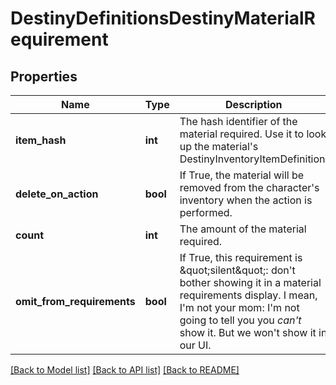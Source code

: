 # DestinyDefinitionsDestinyMaterialRequirement

## Properties
Name | Type | Description | Notes
------------ | ------------- | ------------- | -------------
**item_hash** | **int** | The hash identifier of the material required.  Use it to look up the material&#39;s DestinyInventoryItemDefinition. | [optional] 
**delete_on_action** | **bool** | If True, the material will be removed from the character&#39;s inventory when the action is performed. | [optional] 
**count** | **int** | The amount of the material required. | [optional] 
**omit_from_requirements** | **bool** | If True, this requirement is \&quot;silent\&quot;: don&#39;t bother showing it in a material requirements display.  I mean, I&#39;m not your mom: I&#39;m not going to tell you you *can&#39;t* show it.  But we won&#39;t show it in our UI. | [optional] 

[[Back to Model list]](../README.md#documentation-for-models) [[Back to API list]](../README.md#documentation-for-api-endpoints) [[Back to README]](../README.md)


